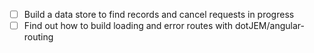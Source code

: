 - [ ] Build a data store to find records and cancel requests in progress
- [ ] Find out how to build loading and error routes with dotJEM/angular-routing
